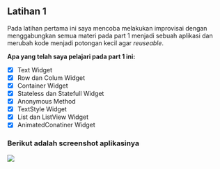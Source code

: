 ## Latihan 1

Pada latihan pertama ini saya mencoba melakukan improvisai dengan menggabungkan semua materi pada part 1 menjadi sebuah aplikasi dan merubah kode menjadi potongan kecil agar *reuseable*.


**Apa yang telah saya pelajari pada part 1 ini:**
- [X] Text Widget
- [X] Row dan Colum Widget
- [X] Container Widget
- [X] Stateless dan Statefull Widget
- [X] Anonymous Method
- [X] TextStyle Widget
- [X] List dan ListView Widget
- [X] AnimatedConatiner Widget

### Berikut adalah screenshot aplikasinya

![](https://github.com/riansyahrobi8/BWAFluuterFund/tree/master/images/Screenshot_2020-08-27-12-20-38-45.png)

